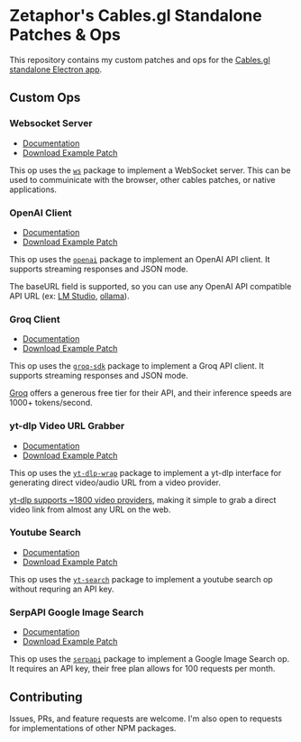 # Zetaphor's Cables.gl Standalone Patches & Ops

This repository contains my custom patches and ops for the [Cables.gl](https://cables.gl) [standalone Electron app](https://github.com/cables-gl/cables_electron).

## Custom Ops

### Websocket Server

* [Documentation](https://github.com/Zetaphor/cables-patches-ops/blob/main/content/websocket-server/README.md)
* [Download Example Patch](https://github.com/Zetaphor/cables-patches-ops/blob/main/downloads/websocket-server.zip?raw=true)

This op uses the [`ws`](https://www.npmjs.com/package/ws) package to implement a WebSocket server. This can be used to commuinicate with the browser, other cables patches, or native applications.

### OpenAI Client

* [Documentation](https://github.com/Zetaphor/cables-patches-ops/blob/main/content/openai-client/README.md)
* [Download Example Patch](https://github.com/Zetaphor/cables-patches-ops/blob/main/downloads/openai-client.zip?raw=true)

This op uses the [`openai`](https://www.npmjs.com/package/openai) package to implement an OpenAI API client. It supports streaming responses and JSON mode.

The baseURL field is supported, so you can use any OpenAI API compatible API URL (ex: [LM Studio](https://lmstudio.ai/), [ollama](https://ollama.com/)).

### Groq Client

* [Documentation](https://github.com/Zetaphor/cables-patches-ops/blob/main/content/groq-client/README.md)
* [Download Example Patch](https://github.com/Zetaphor/cables-patches-ops/blob/main/downloads/groq-client.zip?raw=true)

This op uses the [`groq-sdk`](https://www.npmjs.com/package/groq-sdk) package to implement a Groq API client. It supports streaming responses and JSON mode.

[Groq](https://groq.com/) offers a generous free tier for their API, and their inference speeds are 1000+ tokens/second.

### yt-dlp Video URL Grabber

* [Documentation](https://github.com/Zetaphor/cables-patches-ops/blob/main/content/yt-dlp/README.md)
* [Download Example Patch](https://github.com/Zetaphor/cables-patches-ops/blob/main/downloads/yt-dlp.zip?raw=true)

This op uses the [`yt-dlp-wrap`](https://www.npmjs.com/package/yt-dlp-wrap) package to implement a yt-dlp interface for generating direct video/audio URL from a video provider.

[yt-dlp supports ~1800 video providers](https://github.com/yt-dlp/yt-dlp/blob/master/supportedsites.md), making it simple to grab a direct video link from almost any URL on the web.

### Youtube Search

* [Documentation](https://github.com/Zetaphor/cables-patches-ops/blob/main/content/yt-search/README.md)
* [Download Example Patch](https://github.com/Zetaphor/cables-patches-ops/blob/main/downloads/yt-search.zip?raw=true)

This op uses the [`yt-search`](https://www.npmjs.com/package/yt-search) package to implement a youtube search op without requring an API key.

### SerpAPI Google Image Search

* [Documentation](https://github.com/Zetaphor/cables-patches-ops/blob/main/content/serp-image-search/README.md)
* [Download Example Patch](https://github.com/Zetaphor/cables-patches-ops/blob/main/downloads/serp-image-search.zip?raw=true)

This op uses the [`serpapi`](https://www.npmjs.com/package/serpapi) package to implement a Google Image Search op. It requires an API key, their free plan allows for 100 requests per month.

## Contributing

Issues, PRs, and feature requests are welcome. I'm also open to requests for implementations of other NPM packages.
